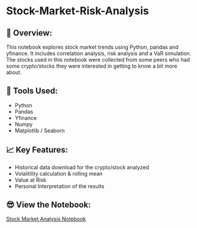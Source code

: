 # Stock-Market-Risk-Analysis

## 📁 Overview:

This notebook explores stock market trends using Python, pandas and yfinance. It includes correlation analysis, risk analysis and a VaR simulation. The stocks used in this notebook were collected from some peers who had some crypto/stocks they were interested in getting to know a bit more about. 

## 🧰 Tools Used:

- Python
- Pandas
- Yfinance
- Numpy
- Matplotlib / Seaborn

## 📈 Key Features:

- Historical data download for the crypto/stock analyzed
- Volalitility calculation & rolling mean
- Value at Risk
- Personal Interpretation of the results

## 😎 View the Notebook:
[Stock Market Analysis Notebook](stock_market_analysis.ipynb)
